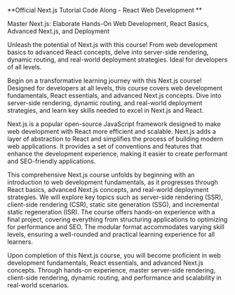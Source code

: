 **Official Next.js Tutorial Code Along - React Web Development **

Master Next.js: Elaborate Hands-On Web Development, React Basics, Advanced Next.js, and Deployment 

Unleash the potential of Next.js with this course! From web development basics to advanced React concepts, delve into server-side rendering, dynamic routing, and real-world deployment strategies. Ideal for developers of all levels. 

Begin on a transformative learning journey with this Next.js course! Designed for developers at all levels, this course covers web development fundamentals, React essentials, and advanced Next.js concepts. Dive into server-side rendering, dynamic routing, and real-world deployment strategies, and learn key skills needed to excel in Next.js and React. 

Next.js is a popular open-source JavaScript framework designed to make web development with React more efficient and scalable. Next.js adds a layer of abstraction to React and simplifies the process of building modern web applications. It provides a set of conventions and features that enhance the development experience, making it easier to create performant and SEO-friendly applications. 

This comprehensive Next.js course unfolds by beginning with an introduction to web development fundamentals, as it progresses through React basics, advanced Next.js concepts, and real-world deployment strategies. We will explore key topics such as server-side rendering (SSR), client-side rendering (CSR), static site generation (SSG), and incremental static regeneration (ISR). The course offers hands-on experience with a final project, covering everything from structuring applications to optimizing for performance and SEO. The modular format accommodates varying skill levels, ensuring a well-rounded and practical learning experience for all learners. 

Upon completion of this Next.js course, you will become proficient in web development fundamentals, React essentials, and advanced Next.js concepts. Through hands-on experience, master server-side rendering, client-side rendering, dynamic routing, and performance and scalability in real-world scenarios. 
